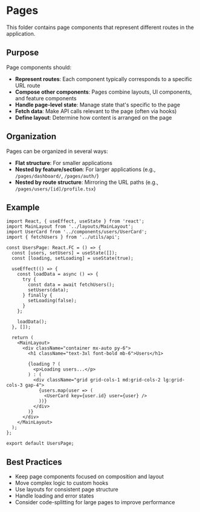 # Pages

This folder contains page components that represent different routes in the application.

## Purpose

Page components should:
- **Represent routes**: Each component typically corresponds to a specific URL route
- **Compose other components**: Pages combine layouts, UI components, and feature components
- **Handle page-level state**: Manage state that's specific to the page
- **Fetch data**: Make API calls relevant to the page (often via hooks)
- **Define layout**: Determine how content is arranged on the page

## Organization

Pages can be organized in several ways:
- **Flat structure**: For smaller applications
- **Nested by feature/section**: For larger applications (e.g., `/pages/dashboard/`, `/pages/auth/`)
- **Nested by route structure**: Mirroring the URL paths (e.g., `/pages/users/[id]/profile.tsx`)

## Example

```tsx
import React, { useEffect, useState } from 'react';
import MainLayout from '../layouts/MainLayout';
import UserCard from '../components/users/UserCard';
import { fetchUsers } from '../utils/api';

const UsersPage: React.FC = () => {
  const [users, setUsers] = useState([]);
  const [loading, setLoading] = useState(true);

  useEffect(() => {
    const loadData = async () => {
      try {
        const data = await fetchUsers();
        setUsers(data);
      } finally {
        setLoading(false);
      }
    };
    
    loadData();
  }, []);

  return (
    <MainLayout>
      <div className="container mx-auto py-6">
        <h1 className="text-3xl font-bold mb-6">Users</h1>
        
        {loading ? (
          <p>Loading users...</p>
        ) : (
          <div className="grid grid-cols-1 md:grid-cols-2 lg:grid-cols-3 gap-4">
            {users.map(user => (
              <UserCard key={user.id} user={user} />
            ))}
          </div>
        )}
      </div>
    </MainLayout>
  );
};

export default UsersPage;
```

## Best Practices

- Keep page components focused on composition and layout
- Move complex logic to custom hooks
- Use layouts for consistent page structure
- Handle loading and error states
- Consider code-splitting for large pages to improve performance 